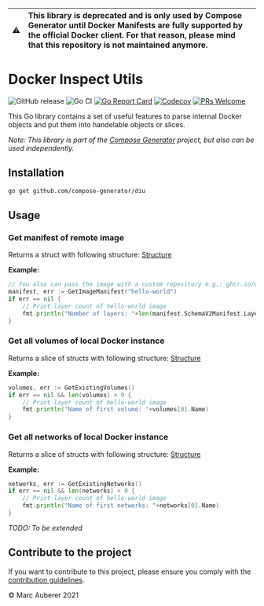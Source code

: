 |:warning: | This library is deprecated and is only used by Compose Generator until Docker Manifests are fully supported by the official Docker client. For that reason, please mind that this repository is not maintained anymore. |
|----------|:-------------------------------|

# Docker Inspect Utils
![GitHub release](https://img.shields.io/github/v/release/compose-generator/diu?include_prereleases)
![Go CI](https://github.com/compose-generator/diu/workflows/Go%20CI/badge.svg)
[![Go Report Card](https://goreportcard.com/badge/github.com/compose-generator/diu)](https://goreportcard.com/report/github.com/compose-generator/diu)
[![Codecov](https://codecov.io/gh/compose-generator/diu/branch/main/graph/badge.svg?token=0EoAPqmDCv)](https://codecov.io/gh/compose-generator/diu)
[![PRs Welcome](https://img.shields.io/badge/PRs-welcome-brightgreen.svg?style=flat-square)](http://makeapullrequest.com)

This Go library contains a set of useful features to parse internal Docker objects and put them into handelable objects or slices.

*Note: This library is part of the [Compose Generator](https://github.com/compose-generator/compose-generator) project, but also can be used independently.*

## Installation
```sh
go get github.com/compose-generator/diu
```

## Usage
### Get manifest of remote image
Returns a struct with following structure: [Structure](model/manifest.go)

**Example:**
```go
// You also can pass the image with a custom repository e.g.: ghcr.io/compose-generator/compose-generator
manifest, err := GetImageManifest("hello-world")
if err == nil {
    // Print layer count of hello-world image
    fmt.println("Number of layers: "+len(manifest.SchemaV2Manifest.Layers))
}
```

### Get all volumes of local Docker instance
Returns a slice of structs with following structure: [Structure](model/volume.go)

**Example:**
```go
volumes, err := GetExistingVolumes()
if err == nil && len(volumes) > 0 {
    // Print layer count of hello-world image
    fmt.println("Name of first volume: "+volumes[0].Name)
}
```

### Get all networks of local Docker instance
Returns a slice of structs with following structure: [Structure](model/network.go)

**Example:**
```go
networks, err := GetExistingNetworks()
if err == nil && len(networks) > 0 {
    // Print layer count of hello-world image
    fmt.println("Name of first networks: "+networks[0].Name)
}
```

*TODO: To be extended*

## Contribute to the project
If you want to contribute to this project, please ensure you comply with the [contribution guidelines](CONTRIBUTING.md).

© Marc Auberer 2021
